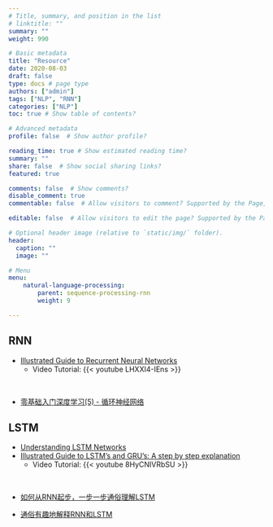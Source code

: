 ```yaml
---
# Title, summary, and position in the list
# linktitle: ""
summary: ""
weight: 990

# Basic metadata
title: "Resource"
date: 2020-08-03
draft: false
type: docs # page type
authors: ["admin"]
tags: ["NLP", "RNN"]
categories: ["NLP"]
toc: true # Show table of contents?

# Advanced metadata
profile: false  # Show author profile?

reading_time: true # Show estimated reading time?
summary: ""
share: false  # Show social sharing links?
featured: true

comments: false  # Show comments?
disable_comment: true
commentable: false  # Allow visitors to comment? Supported by the Page, Post, and Docs content types.

editable: false  # Allow visitors to edit the page? Supported by the Page, Post, and Docs content types.

# Optional header image (relative to `static/img/` folder).
header:
  caption: ""
  image: ""

# Menu
menu: 
    natural-language-processing:
        parent: sequence-processing-rnn
        weight: 9

---
```


## RNN

- [Illustrated Guide to Recurrent Neural Networks]()
  - Video Tutorial: {{< youtube LHXXI4-IEns >}}

</br>

- [零基础入门深度学习(5) - 循环神经网络](https://zybuluo.com/hanbingtao/note/541458)

## LSTM

- [Understanding LSTM Networks](https://colah.github.io/posts/2015-08-Understanding-LSTMs/)
- [Illustrated Guide to LSTM’s and GRU’s: A step by step explanation](https://towardsdatascience.com/illustrated-guide-to-lstms-and-gru-s-a-step-by-step-explanation-44e9eb85bf21)
  - Video Tutorial: {{< youtube 8HyCNIVRbSU >}}

</br>

- [如何从RNN起步，一步一步通俗理解LSTM](https://blog.csdn.net/v_JULY_v/article/details/89894058)

- [通俗有趣地解释RNN和LSTM](https://www.zhihu.com/question/314002073/answer/613515841)

  